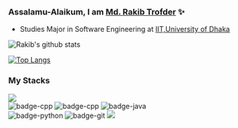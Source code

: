 ### Assalamu-Alaikum, I am [Md. Rakib Trofder](https://www.linkedin.com/in/md-rakib-trofder-15222318b/) ✨




- Studies Major in Software Engineering at [IIT,University of Dhaka](http://www.iit.du.ac.bd/)



![Rakib's github stats](https://github-readme-stats.vercel.app/api?username=rakib3004&show_icons=true&theme=tokyonight)


[![Top Langs](https://github-readme-stats.vercel.app/api/top-langs/?username=rakib3004&layout=compact)](https://github.com/rakib3004/github-readme-stats)


### My Stacks
<img src="https://img.shields.io/badge/Languages-151515?style=for-the-badge&logo=plex&logoColor=FFFFFF"><br/>
![badge-cpp](https://img.shields.io/badge/c-151515?style=for-the-badge&logo=c&logoColor=79740e&labelColor=151515)
![badge-cpp](https://img.shields.io/badge/c%2B%2B-151515?style=for-the-badge&logo=c%2B%2B&logoColor=79740e&labelColor=151515)
![badge-java](https://img.shields.io/badge/java-151515?style=for-the-badge&logo=java&logoColor=79740e&labelColor=151515) <br/>
![badge-python](https://img.shields.io/badge/python-151515?style=for-the-badge&logo=python&logoColor=79740e&labelColor=151515)
![badge-git](https://img.shields.io/badge/git-151515?style=for-the-badge&logo=git&logoColor=79740e&labelColor=151515)
<img src="https://img.shields.io/badge/Database-151515?style=for-the-badge&logo=Redis&logoColor=FFFFFF">







